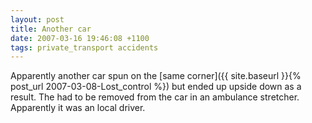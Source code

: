 ```yaml
---
layout: post
title: Another car
date: 2007-03-16 19:46:08 +1100
tags: private_transport accidents
---
```


Apparently another car spun on the [same corner]({{ site.baseurl }}{% post_url 2007-03-08-Lost_control %}) but
ended up upside down as a result. The had to be removed from the car in an
ambulance stretcher. Apparently it was an local driver.
